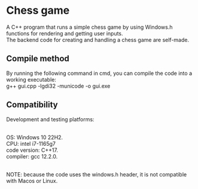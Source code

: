 # Chess game

A C++ program that runs a simple chess game by using Windows.h functions for rendering and getting user inputs. <br />
The backend code for creating and handling a chess game are self-made.

## Compile method
By running the following command in cmd, you can compile the code into a working executable: <br />
g++ gui.cpp -lgdi32 -municode -o gui.exe


## Compatibility

Development and testing platforms: <br /> <br/>

OS: Windows 10  22H2. <br />
CPU: intel i7-1165g7 <br />
code version: C++17. <br />
compiler: gcc 12.2.0. <br /> <br />

NOTE: because the code uses the windows.h header, it is not compatible with Macos or Linux.


